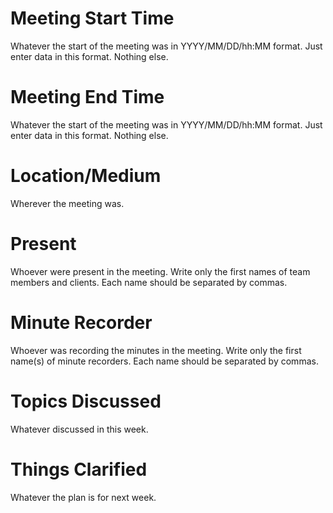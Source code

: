 # Meeting Start Time
Whatever the start of the meeting was in YYYY/MM/DD/hh:MM format. Just enter data in this format. Nothing else.

# Meeting End Time
Whatever the start of the meeting was in YYYY/MM/DD/hh:MM format. Just enter data in this format. Nothing else.

# Location/Medium
Wherever the meeting was.

# Present
Whoever were present in the meeting. Write only the first names of team members and clients. Each name should be separated by commas.

# Minute Recorder
Whoever was recording the minutes in the meeting. Write only the first name(s) of minute recorders. Each name should be separated by commas.

# Topics Discussed
Whatever discussed in this week.

# Things Clarified
Whatever the plan is for next week.